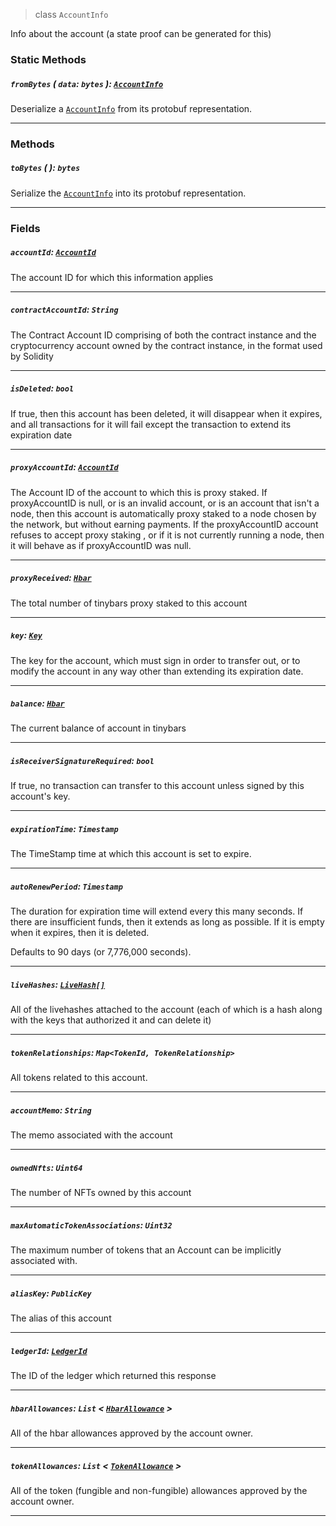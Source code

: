 > class `AccountInfo`

Info about the account (a state proof can be generated for this)

### Static Methods

##### `fromBytes` ( `data`: `bytes` ): [`AccountInfo`](#)

Deserialize a [`AccountInfo`](#) from its protobuf representation.

---

### Methods

##### `toBytes` ( ): `bytes`

Serialize the [`AccountInfo`](#) into its protobuf representation.

---

### Fields

##### `accountId`: [`AccountId`](reference/cryptocurrency/AccountId.md)

The account ID for which this information applies

---

##### `contractAccountId`: `String`

The Contract Account ID comprising of both the contract instance and the cryptocurrency
account owned by the contract instance, in the format used by Solidity

---

##### `isDeleted`: `bool`

If true, then this account has been deleted, it will disappear when it expires, and all
transactions for it will fail except the transaction to extend its expiration date

---

##### `proxyAccountId`: [`AccountId`](reference/cryptocurrency/AccountId.md)

The Account ID of the account to which this is proxy staked. If proxyAccountID is null,
or is an invalid account, or is an account that isn't a node, then this account is
automatically proxy staked to a node chosen by the network, but without earning payments.
If the proxyAccountID account refuses to accept proxy staking , or if it is not currently
running a node, then it will behave as if proxyAccountID was null.

---

##### `proxyReceived`: [`Hbar`](reference/Hbar.md)

The total number of tinybars proxy staked to this account

---

##### `key`: [`Key`](reference/cryptography/Key.md)

The key for the account, which must sign in order to transfer out, or to modify the
account in any way other than extending its expiration date.

---

##### `balance`: [`Hbar`](reference/Hbar.md)

The current balance of account in tinybars

---

##### `isReceiverSignatureRequired`: `bool`

If true, no transaction can transfer to this account unless signed by this account's key.

---

##### `expirationTime`: `Timestamp`

The TimeStamp time at which this account is set to expire.

---

##### `autoRenewPeriod`: `Timestamp`

The duration for expiration time will extend every this many seconds. If there are
insufficient funds, then it extends as long as possible. If it is empty when it expires,
then it is deleted.

Defaults to 90 days (or 7,776,000 seconds).

---

##### `liveHashes`: [`LiveHash[]`](/reference/live-hash/LiveHash.md)

All of the livehashes attached to the account (each of which is a hash along with the
keys that authorized it and can delete it)

---

##### `tokenRelationships`: `Map<TokenId, TokenRelationship>`

All tokens related to this account.

---

##### `accountMemo`: `String`

The memo associated with the account

---

##### `ownedNfts`: `Uint64`

The number of NFTs owned by this account

---

##### `maxAutomaticTokenAssociations`: `Uint32`

The maximum number of tokens that an Account can be implicitly associated with.

---

##### `aliasKey`: `PublicKey`

The alias of this account

---

##### `ledgerId`: [`LedgerId`](reference/LedgerId.md)

The ID of the ledger which returned this response

---

##### `hbarAllowances`: `List` < [`HbarAllowance`](reference/cryptocurrency/HbarAllowance.md) >

All of the hbar allowances approved by the account owner.

---

##### `tokenAllowances`: `List` < [`TokenAllowance`](reference/cryptocurrency/TokenAllowance.md) >

All of the token (fungible and non-fungible) allowances approved by the account owner.

---
